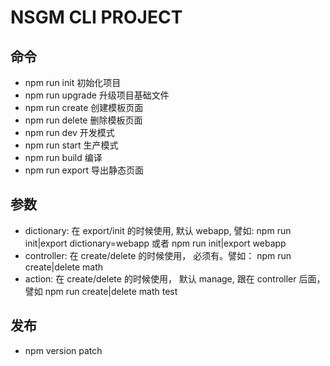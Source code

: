 # NSGM CLI PROJECT

## 命令
- npm run init    初始化项目
- npm run upgrade 升级项目基础文件
- npm run create  创建模板页面
- npm run delete  删除模板页面
- npm run dev     开发模式
- npm run start   生产模式
- npm run build   编译
- npm run export  导出静态页面
        
## 参数
- dictionary: 在 export/init 的时候使用, 默认 webapp, 譬如: npm run init|export dictionary=webapp 或者 npm run init|export webapp
- controller: 在 create/delete 的时候使用， 必须有。譬如： npm run create|delete math
- action:     在 create/delete 的时候使用， 默认 manage, 跟在 controller 后面， 譬如 npm run create|delete math test


## 发布
- npm version patch